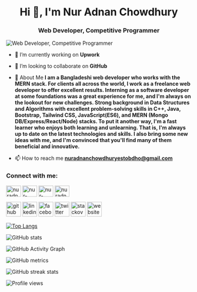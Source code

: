 <h1 align="center">Hi 👋, I'm Nur Adnan Chowdhury</h1>
<h3 align="center">Web Developer, Competitive Programmer</h3>


![Web Developer, Competitive Programmer](https://media-exp1.licdn.com/dms/image/C5616AQEOUF2GSlJ-GA/profile-displaybackgroundimage-shrink_350_1400/0/1653956509632?e=1659571200&v=beta&t=QzWPMTcNfoS3DVO7WYEu5LeD0jb1abGMhAA-FTVd9b4)


- 🔭 I’m currently working on **Upwork**

- 👯 I’m looking to collaborate on **GitHub**


- 💬 About Me **I am a Bangladeshi web developer who works with the MERN stack. For clients all across the world, I work as a freelance web developer to offer excellent results. Interning as a software developer at some foundations was a great experience for me, and I'm always on the lookout for new challenges. Strong background in Data Structures and Algorithms with excellent problem-solving skills in C++, Java, Bootstrap, Tailwind CSS, JavaScript(ES6), and MERN (Mongo DB/Express/React/Node) stacks. To put it another way, I'm a fast learner who enjoys both learning and unlearning. That is, I'm always up to date on the latest technologies and skills. I also bring some new ideas with me, and I'm convinced that you'll find many of them beneficial and innovative.**

- 📫 How to reach me **nuradnanchowdhuryestobdho@gmail.com**


<h3 align="left">Connect with me:</h3>
<p align="left">
<a href="https://twitter.com/nuradnanchowdhu" target="blank"><img align="center" src="https://raw.githubusercontent.com/rahuldkjain/github-profile-readme-generator/master/src/images/icons/Social/twitter.svg" alt="nuradnanchowdhu" height="30" width="40" /></a>
<a href="https://linkedin.com/in/nur-adnan-chowdhury" target="blank"><img align="center" src="https://raw.githubusercontent.com/rahuldkjain/github-profile-readme-generator/master/src/images/icons/Social/linked-in-alt.svg" alt="nur-adnan-chowdhury" height="30" width="40" /></a>
<a href="https://stackoverflow.com/users/nur-adnan-chowdhury-anik" target="blank"><img align="center" src="https://raw.githubusercontent.com/rahuldkjain/github-profile-readme-generator/master/src/images/icons/Social/stack-overflow.svg" alt="nur-adnan-chowdhury-anik" height="30" width="40" /></a>
<a href="https://fb.com/nuradnanchowdhury" target="blank"><img align="center" src="https://raw.githubusercontent.com/rahuldkjain/github-profile-readme-generator/master/src/images/icons/Social/facebook.svg" alt="nuradnanchowdhury" height="30" width="40" /></a>
</p>


[<img src='https://cdn.jsdelivr.net/npm/simple-icons@3.0.1/icons/github.svg' alt='github' height='40'>](https://github.com/Nur-Adnan)  [<img src='https://cdn.jsdelivr.net/npm/simple-icons@3.0.1/icons/linkedin.svg' alt='linkedin' height='40'>](https://www.linkedin.com/in/nur-adnan-chowdhury/)  [<img src='https://cdn.jsdelivr.net/npm/simple-icons@3.0.1/icons/facebook.svg' alt='facebook' height='40'>](https://www.facebook.com/https://www.facebook.com/nuradnanchowdhury/)  [<img src='https://cdn.jsdelivr.net/npm/simple-icons@3.0.1/icons/twitter.svg' alt='twitter' height='40'>](https://twitter.com/NurAdnanChowdhu)  [<img src='https://cdn.jsdelivr.net/npm/simple-icons@3.0.1/icons/stackoverflow.svg' alt='stackoverflow' height='40'>](https://stackoverflow.com/users/nur-adnan-chowdhury-anik)  [<img src='https://cdn.jsdelivr.net/npm/simple-icons@3.0.1/icons/icloud.svg' alt='website' height='40'>](https://assignment-12-ce486.web.app/)  

[![Top Langs](https://github-readme-stats.vercel.app/api/top-langs/?username=Nur-Adnan)](https://github.com/anuraghazra/github-readme-stats)

![GitHub stats](https://github-readme-stats.vercel.app/api?username=Nur-Adnan&show_icons=true)  

![GitHub Activity Graph](https://activity-graph.herokuapp.com/graph?username=Nur-Adnan)  

![GitHub metrics](https://metrics.lecoq.io/Nur-Adnan)  

![GitHub streak stats](https://github-readme-streak-stats.herokuapp.com/?user=Nur-Adnan)  

![Profile views](https://gpvc.arturio.dev/Nur-Adnan)  

